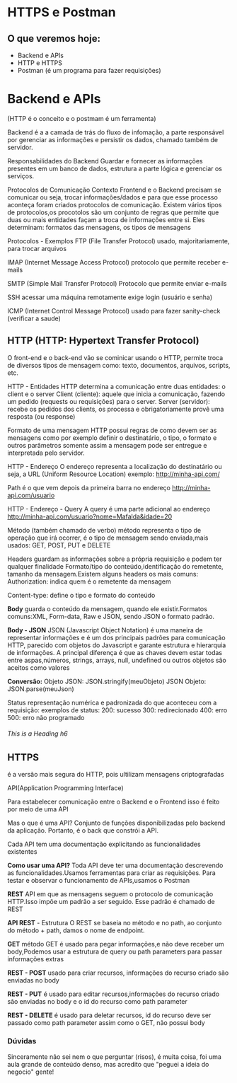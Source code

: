 # HTTPS e Postman

## O que veremos hoje:
- Backend e APIs
- HTTP e HTTPS
- Postman (é um programa para fazer requisições)

# Backend e APIs
(HTTP é o conceito e o postmam é um ferramenta)

Backend é a a camada de trás do fluxo de infomação, a parte responsável por gerenciar as informações e persistir os dados, chamado também de servidor.

Responsabilidades do Backend 
Guardar e fornecer as informações presentes em um banco de dados, estrutura a parte lógica e gerenciar os serviços.

Protocolos de Comunicação
Contexto
Frontend e o Backend precisam se comunicar ou seja, trocar informações/dados e para que esse processo aconteça foram criados protocolos de comunicação. Existem vários tipos de protocolos,os procotolos são um conjunto de regras que permite que duas ou mais entidades façam a troca de informações entre si.
Eles determinam: formatos das mensagens, os tipos de mensagens

Protocolos - Exemplos
FTP (File Transfer Protocol)
usado, majoritariamente, para trocar arquivos

IMAP (Internet Message Access Protocol)
protocolo que permite receber e-mails

SMTP (Simple Mail Transfer Protocol)
Protocolo que permite enviar e-mails

SSH
acessar uma máquina remotamente exige login (usuário e senha)

ICMP (Internet Control Message Protocol)
usado para fazer sanity-check (verificar a saude)

## HTTP (HTTP: Hypertext Transfer Protocol)
O front-end e o back-end vão se cominicar usando o HTTP, permite troca de diversos tipos de mensagem
como: texto, documentos, arquivos, scripts, etc.

HTTP - Entidades
HTTP determina a comunicação entre duas entidades: o client e o server
Client (cliente): aquele que inicia a comunicação,
fazendo um pedido (requests ou requisições) para o
server.
Server (servidor): recebe os pedidos dos clients, os
processa e obrigatoriamente provê uma resposta (ou
response)

Formato de uma mensagem HTTP
possui regras de como devem ser as mensagens como por exemplo definir o
destinatário, o tipo, o formato e outros parâmetros somente assim a mensagem pode ser entregue e interpretada pelo servidor.


HTTP - Endereço
O endereço representa a localização do destinatário
ou seja, a URL (Uniform Resource Location) exemplo: http://minha-api.com/

Path 
é o que vem depois da primeira barra no
endereço http://minha-api.com/usuario

HTTP - Endereço - Query
A query é uma parte adicional ao endereço
http://minha-api.com/usuario?nome=Mafalda&idade=20

Método (também chamado de verbo)
método representa o tipo de operação que irá
ocorrer, é o tipo de mensagem sendo enviada,mais usados: GET, POST, PUT e DELETE

Headers 
guardam as informações sobre a própria requisição e podem ter qualquer finalidade
Formato/tipo do conteúdo,identificação do remetente, tamanho da mensagem.Existem alguns headers os mais comuns:
Authorization: indica quem é o remetente da
mensagem

Content-type: define o tipo e formato do
conteúdo

**Body**
guarda o conteúdo da mensagem, quando
ele existir.Formatos comuns:XML, Form-data, Raw e JSON, sendo JSON o formato padrão.

**Body - JSON**
JSON (Javascript Object Notation) é uma maneira
de representar informações e é um dos principais
padrões para comunicação HTTP, parecido com objetos do Javascript e garante estrutura e hierarquia de informações.
A principal diferença é que as chaves devem estar
todas entre aspas,números, strings, arrays, null, undefined ou outros objetos são aceitos como valores

**Conversão:**
Objeto JSON: JSON.stringify(meuObjeto)
JSON Objeto: JSON.parse(meuJson)

Status 
representação numérica e padronizada do que aconteceu com a requisição:
exemplos de status:
200: sucesso
300: redirecionado
400: erro
500: erro não programado
###### This is a Heading h6

## HTTPS
é a versão mais segura do HTTP, pois ultilizam mensagens criptografadas

API(Application Programming Interface)

Para estabelecer comunicação entre o Backend e o Frontend isso é feito por meio de uma API


Mas o que é uma API?
Conjunto de funções disponibilizadas pelo backend da
aplicação. Portanto, é o back que constrói a API.

Cada API tem uma documentação explicitando as
funcionalidades existentes

**Como usar uma API?**
Toda API deve ter uma documentação descrevendo
as funcionalidades.Usamos ferramentas para criar as requisições. Para testar e observar o funcionamento de APIs,usamos o Postman

**REST**
API em que as mensagens seguem o protocolo de
comunicação HTTP.Isso impõe um padrão a ser seguido. Esse padrão é
chamado de REST

**API REST** - Estrutura 
O REST se baseia no método e no path, ao conjunto do método + path, damos o nome de
endpoint.

**GET**
método GET é usado para pegar informações,e não deve receber um body,Podemos usar a estrutura de query ou path parameters para passar informações extras

**REST - POST**
usado para criar recursos, informações do recurso criado são enviadas no body

**REST - PUT**
é usado para editar recursos,informações do recurso criado são enviadas no body
e o id do recurso como path parameter

**REST - DELETE**
é usado para deletar recursos, id do recurso deve ser passado como path parameter assim como o GET, não possui body

### Dúvidas
Sinceramente não sei nem o que perguntar (risos), é muita coisa, foi uma aula grande de conteúdo denso, mas acredito que "peguei a ideia do negocio" gente!